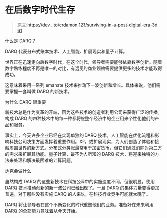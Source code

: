 # 在后数字时代生存

> 原文:[https://dev . to/crdamon 123/surviving-in-a-post-digital-era-3d 61](https://dev.to/crdamon123/surviving-in-a-post-digital-era-3d61)

什么是 DARQ？

DARQ 代表分布式账本技术、人工智能、扩展现实和量子计算。

世界正在迅速走向后数字时代，在这个时代，领导者需要能够依靠数字创新。随着数字熟练程度不再是唯一的对比，有远见的商业领袖需要提供更多的技术才能取得成功。

这意味着采用一系列 emanate 技术来推动下一波创新和增长。具体来说，他们需要掌握一套叫做 DARQ 的新技术。

为什么 DARQ 很重要

新技术总是作为变革的开端，因为这些技术的创造者利用公司来获得广泛的传播。构成 DARQ 的四种技术中的每一种都将被整个经济中的企业用来个性化他们的产品和服务。

事实上，今天许多企业已经在实现单独的 DARQ 技术。人工智能在优化流程和影响科技公司决策方面发挥着重要作用。XR，或扩展现实，为人们创造了体验和接触周围世界的新方式。分布式分类账最常用于加密货币，但它们通过消除对第三方的需求来扩展其功能。量子计算，最不为人所知的 DARQ 技术，将迎来独特的方法来处理和解决最困难的计算问题。

达克会做什么

虽然构成 DARQ 的这些新技术在科技公司中的实施速度不同，但很明显，使用 DARQ 技术推动创新的新一波公司已经出现了。一旦 DARQ 的集体力量变得更加普遍，对于那些没有实施 DARQ 的人来说，在科技行业竞争可能就太晚了。

DARQ 将让领导者在这个不断变化的时代重塑他们的业务。准备好在未来利用 DARQ 的全部能力意味着从今天开始。